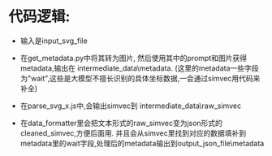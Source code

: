# 代码逻辑:

* 输入是input_svg_file

* 在get_metadata.py中将其转为图片, 然后使用其中的prompt和图片获得metadata,输出在 intermediate_data\metadata. (这里的metadata一些字段为"wait",这些是大模型不擅长识别的具体坐标数据,一会通过simvec用代码来补全)

* 在parse_svg_x.js中,会输出simvec到 intermediate_data\raw_simvec

* 在data_formatter里会把文本形式的raw_simvec变为json形式的cleaned_simvec,方便后面用. 并且会从simvec里找到对应的数据填补到metadata里的wait字段,处理后的metadata输出到output_json_file\metadata
